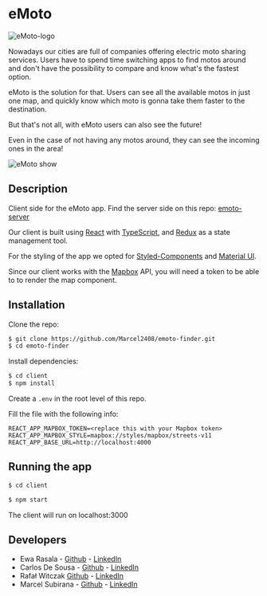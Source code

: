 # eMoto

![eMoto-logo](https://github.com/Marcel2408/emoto-finder/blob/main/client/src/assets/readme/eMotoLogo.png)

Nowadays our cities are full of companies offering electric moto sharing services. Users have to spend time switching apps to find motos around and don't have the possibility to compare and know what's the fastest option. 

eMoto is the solution for that. Users can see all the available motos in just one map, and quickly know which moto is gonna take them faster to the destination.

But that's not all, with eMoto users can also see the future! 

Even in the case of not having any motos around, they can see the incoming ones in the area!

![eMoto show](https://github.com/Marcel2408/emoto-finder/blob/main/client/src/assets/readme/eMoto-show.png)

## Description

Client side for the eMoto app. Find the server side on this repo: [emoto-server](https://github.com/EwaRas/emoto-server) 

Our client is built using [React](https://reactjs.org/) with [TypeScript](https://www.typescriptlang.org/), and [Redux](https://redux.js.org/) as a state management tool.

For the styling of the app we opted for [Styled-Components](https://styled-components.com/) and [Material UI](https://material-ui.com/).

Since our client works with the [Mapbox](https://www.mapbox.com/) API, you will need a token to be able to  to render the map component.

## Installation

Clone the repo:

```bash
$ git clone https://github.com/Marcel2408/emoto-finder.git
$ cd emoto-finder
```

Install dependencies:

```bash
$ cd client
$ npm install
```
Create a ```.env``` in the root level of this repo.

Fill the file with the following info:
```
REACT_APP_MAPBOX_TOKEN=<replace this with your Mapbox token>
REACT_APP_MAPBOX_STYLE=mapbox://styles/mapbox/streets-v11
REACT_APP_BASE_URL=http://localhost:4000
```

## Running the app

```bash
$ cd client
```

```bash
$ npm start
```

The client will run on localhost:3000

## Developers

- Ewa Rasala - [Github](https://github.com/ewaras) - [LinkedIn](https://www.linkedin.com/in/ewa-rasala)
- Carlos De Sousa - [Github](https://github.com/carlosdsv) - [LinkedIn](https://www.linkedin.com/in/carlosdsv/)
- Rafał Witczak [Github](https://github.com/rafwit/) - [LinkedIn](https://www.linkedin.com/in/rafalwitczak/)
- Marcel Subirana - [Github](https://github.com/marcel2408) - [LinkedIn](https://www.linkedin.com/in/marcel-subirana-campanera/)